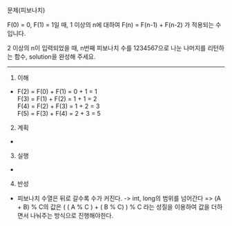 문제(피보나치)

F(0) = 0, F(1) = 1일 때, 1 이상의 n에 대하여 F(n) = F(n-1) + F(n-2) 가 적용되는 수 입니다.

2 이상의 n이 입력되었을 때, n번째 피보나치 수를 1234567으로 나눈 나머지를 리턴하는 함수, solution을 완성해 주세요.

---

1. 이해
- 
   F(2) = F(0) + F(1) = 0 + 1 = 1 \
   F(3) = F(1) + F(2) = 1 + 1 = 2 \
   F(4) = F(2) + F(3) = 1 + 2 = 3 \
   F(5) = F(3) + F(4) = 2 + 3 = 5 

2. 계획
- 

3. 실행
- 

4. 반성
- 피보나치 수열은 뒤로 갈수록 수가 커진다. -> int, long의 범위를 넘어간다
=> (A + B) % C의 값은 ( ( A % C ) + ( B % C) ) % C 라는 성질을 이용하여 
값을 더하면서 나눠주는 방식으로 진행해야한다. 
